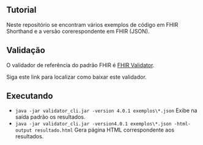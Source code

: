 ## Tutorial

Neste repositório se encontram vários exemplos
de código em FHIR Shorthand e a versão corerespondente
em FHIR (JSON).

## Validação

O validador de referência do padrão FHIR é [FHIR Validator](https://confluence.hl7.org/display/FHIR/Using+the+FHIR+Validator#UsingtheFHIRValidator-ValidatingReferences).

Siga este link para localizar como baixar este validador.

## Executando

- `java -jar validator_cli.jar -version 4.0.1 exemplos\*.json` Exibe na saída padrão os resultados.
- `java -jar validator_cli.jar -version4.0.1 exemplos\*.json -html-output resultado.html` Gera página HTML correspondente aos resultados.
